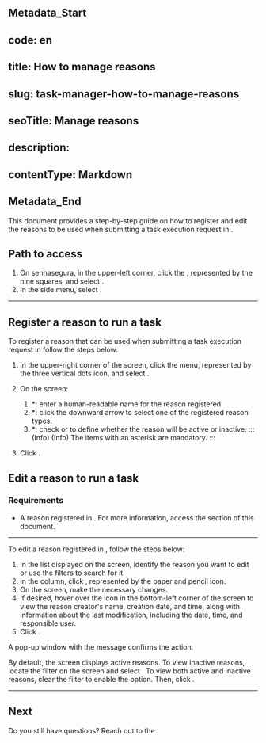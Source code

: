 ## Metadata_Start 
## code: en
## title: How to manage reasons 
## slug: task-manager-how-to-manage-reasons 
## seoTitle: Manage reasons 
## description:  
## contentType: Markdown 
## Metadata_End
This document provides a step-by-step guide on how to register and edit the reasons to be used when submitting a task execution request in .


## Path to access
1. On senhasegura, in the upper-left corner, click the , represented by the nine squares, and select .
2. In the side menu, select .

---
## Register a reason to run a task

To register a reason that can be used when submitting a task execution request in  follow the steps below:



1. In the upper-right corner of the  screen, click the  menu, represented by the three vertical dots icon, and select .
2. On the  screen:
      1. *: enter a human-readable name for the reason registered.
    2. *: click the downward arrow to select one of the registered reason types.
    3. *: check  or  to define whether the reason will be active or inactive.
    :::(Info) (Info)
    The items with an asterisk are mandatory.
    :::

3. Click .
  
## Edit a reason to run a task

### Requirements
* A reason registered in . For more information, access the  section of this document.

---
To edit a reason registered in , follow the steps below:

1. In the list displayed on the  screen, identify the reason you want to edit or use the filters to search for it.
2. In the  column, click , represented by the paper and pencil icon.
3. On the  screen, make the necessary changes.
4. If desired, hover over the  icon in the bottom-left corner of the screen to view the reason creator's name, creation date, and time, along with information about the last modification, including the date, time, and responsible user.
5. Click .


A pop-up window with the message  confirms the action.

By default, the  screen displays active reasons. To view inactive reasons, locate the  filter on the  screen and select . To view both active and inactive reasons, clear the  filter to enable the  option. Then, click .

---
## Next







Do you still have questions? Reach out to the .



